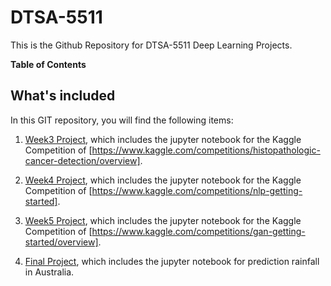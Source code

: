 # DTSA-5511
This is the Github Repository for DTSA-5511 Deep Learning Projects.

**Table of Contents**

## What's included
In this GIT repository, you will find the following items:
1. [Week3 Project](Week3), which includes the jupyter notebook for the Kaggle Competition of [https://www.kaggle.com/competitions/histopathologic-cancer-detection/overview].

2. [Week4 Project](Week4), which includes the jupyter notebook for the Kaggle Competition of [https://www.kaggle.com/competitions/nlp-getting-started].

4. [Week5 Project](Week5), which includes the jupyter notebook for the Kaggle Competition of [https://www.kaggle.com/competitions/gan-getting-started/overview].

5. [Final Project](Final_Project), which includes the jupyter notebook for prediction rainfall in Australia.
